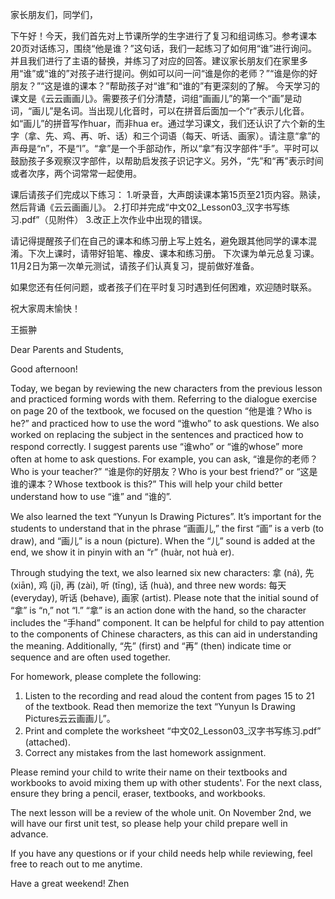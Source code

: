 家长朋友们，同学们，

下午好！今天，我们首先对上节课所学的生字进行了复习和组词练习。参考课本20页对话练习，围绕“他是谁？”这句话，我们一起练习了如何用“谁”进行询问。并且我们进行了主语的替换，并练习了对应的回答。建议家长朋友们在家里多用“谁”或“谁的”对孩子进行提问。例如可以问一问“谁是你的老师？”“谁是你的好朋友？”“这是谁的课本？”帮助孩子对“谁”和“谁的”有更深刻的了解。
今天学习的课文是《云云画画儿》。需要孩子们分清楚，词组“画画儿”的第一个“画”是动词，“画儿”是名词。当出现儿化音时，可以在拼音后面加一个“r”表示儿化音。如“画儿”的拼音写作huar，而非hua er。通过学习课文，我们还认识了六个新的生字（拿、先、鸡、再、听、话）和三个词语（每天、听话、画家）。请注意“拿”的声母是“n”，不是“l”。“拿”是一个手部动作，所以“拿”有汉字部件“手”。平时可以鼓励孩子多观察汉字部件，以帮助启发孩子识记字义。另外，“先”和“再”表示时间或者次序，两个词常常一起使用。

课后请孩子们完成以下练习：
1.听录音，大声朗读课本第15页至21页内容。熟读，然后背诵《云云画画儿》。
2.打印并完成“中文02_Lesson03_汉字书写练习.pdf”（见附件）
3.改正上次作业中出现的错误。

请记得提醒孩子们在自己的课本和练习册上写上姓名，避免跟其他同学的课本混淆。下次上课时，请带好铅笔、橡皮、课本和练习册。
下次课为单元总复习课。11月2日为第一次单元测试，请孩子们认真复习，提前做好准备。

如果您还有任何问题，或者孩子们在平时复习时遇到任何困难，欢迎随时联系。

祝大家周末愉快！

王振翀



Dear Parents and Students,

Good afternoon!

Today, we began by reviewing the new characters from the previous lesson and practiced forming words with them. Referring to the dialogue exercise on page 20 of the textbook, we focused on the question “他是谁？Who is he?” and practiced how to use the word “谁who” to ask questions. We also worked on replacing the subject in the sentences and practiced how to respond correctly. I suggest parents use “谁who” or “谁的whose” more often at home to ask questions. For example, you can ask, “谁是你的老师？Who is your teacher?” “谁是你的好朋友？Who is your best friend?” or “这是谁的课本？Whose textbook is this?” This will help your child better understand how to use “谁” and “谁的”.

We also learned the text “Yunyun Is Drawing Pictures”. It’s important for the students to understand that in the phrase “画画儿,” the first “画” is a verb (to draw), and “画儿” is a noun (picture). When the “儿” sound is added at the end, we show it in pinyin with an “r” (huàr, not huà er).

Through studying the text, we also learned six new characters: 拿 (ná), 先 (xiān), 鸡 (jī), 再 (zài), 听 (tīng), 话 (huà), and three new words: 每天 (everyday), 听话 (behave), 画家 (artist). Please note that the initial sound of “拿” is “n,” not “l.” “拿” is an action done with the hand, so the character includes the “手hand” component. It can be helpful for child to pay attention to the components of Chinese characters, as this can aid in understanding the meaning. Additionally, “先” (first) and “再” (then) indicate time or sequence and are often used together.

For homework, please complete the following:
1. Listen to the recording and read aloud the content from pages 15 to 21 of the textbook. Read then memorize the text “Yunyun Is Drawing Pictures云云画画儿”。
2. Print and complete the worksheet “中文02_Lesson03_汉字书写练习.pdf” (attached).
3. Correct any mistakes from the last homework assignment.

Please remind your child to write their name on their textbooks and workbooks to avoid mixing them up with other students'. For the next class, ensure they bring a pencil, eraser, textbooks, and workbooks.

The next lesson will be a review of the whole unit. On November 2nd, we will have our first unit test, so please help your child prepare well in advance.

If you have any questions or if your child needs help while reviewing, feel free to reach out to me anytime.

Have a great weekend!
Zhen

